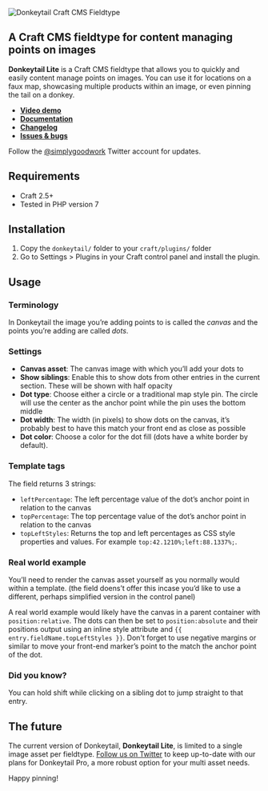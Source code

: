 ![Donkeytail Craft CMS Fieldtype](http://www.simplygoodtwerk.com/uploads/donkeytail/donkeytail-logo.png)

## A Craft CMS fieldtype for content managing points on images

**Donkeytail Lite** is a Craft CMS fieldtype that allows you to quickly and easily content manage points on images. You can use it for locations on a faux map, showcasing multiple products within an image, or even pinning the tail on a&nbsp;donkey.

- **[Video demo](https://vimeo.com/185669453)**
- **[Documentation](https://github.com/simplygoodwork/donkeytail-plugin#usage)**
- **[Changelog](https://github.com/simplygoodwork/donkeytail-plugin/releases)**
- **[Issues & bugs](https://github.com/simplygoodwork/donkeytail-plugin/issues)**

Follow the [@simplygoodwork](https://twitter.com/simplygoodwork) Twitter account for updates.

## Requirements

- Craft 2.5+
- Tested in PHP version 7

## Installation

1. Copy the `donkeytail/` folder to your `craft/plugins/` folder
2. Go to Settings > Plugins in your Craft control panel and install the plugin.

## Usage

### Terminology

In Donkeytail the image you’re adding points to is called the *canvas* and the points you’re adding are called *dots*.

### Settings

-  **Canvas asset**: The canvas image with which you’ll add your dots to
-  **Show siblings**: Enable this to show dots from other entries in the current section. These will be shown with half opacity
-  **Dot type**: Choose either a  circle or a traditional map style pin. The circle will use the center as the anchor point while the pin uses the bottom middle
-  **Dot width**: The width (in pixels) to show dots on the canvas, it’s probably best to have this match your front end as close as possible
-  **Dot color**: Choose a color for the dot fill (dots have a white border by default).

### Template tags

The field returns 3 strings:

- `leftPercentage`: The left percentage value of the dot’s anchor point in relation to the canvas
- `topPercentage`: The top percentage value of the dot’s anchor point in relation to the canvas
- `topLeftStyles`: Returns the top and left percentages as CSS style properties and values. For example `top:42.1210%;left:88.1337%;`.

### Real world example

You’ll need to render the canvas asset yourself as you normally would within a template. (the field doens’t offer this incase you’d like to use a different, perhaps simplified version in the control panel)

A real world example would likely have the canvas in a parent container with `position:relative`. The dots can then be set to `position:absolute` and their positions output using an inline style attribute and `{{ entry.fieldName.topLeftStyles }}`. Don't forget to use negative margins or similar to move your front-end marker’s point to the match the anchor point of the dot.

### Did you know?

You can hold shift while clicking on a sibling dot to jump straight to that entry.

## The future

The current version of Donkeytail, **Donkeytail Lite**, is limited to a single image asset per fieldtype. [Follow us on Twitter](http://twitter.com/simplygoodwork) to keep up-to-date with our plans for Donkeytail Pro, a more robust option for your multi asset needs.

Happy pinning!
